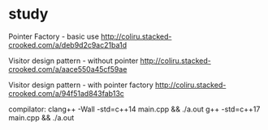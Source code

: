 # study

Pointer Factory - basic use
http://coliru.stacked-crooked.com/a/deb9d2c9ac21ba1d

Visitor design pattern - without pointer
http://coliru.stacked-crooked.com/a/aace550a45cf59ae

Visitor design pattern - with pointer factory
http://coliru.stacked-crooked.com/a/94f51ad843fab13c







compilator:
clang++ -Wall -std=c++14 main.cpp && ./a.out
g++ -std=c++17 main.cpp && ./a.out
